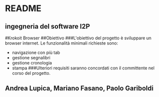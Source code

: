 # README

## ingegneria del software I2P

#Krokoit Browser
##Obiettivo
###L'obiettivo del progetto è sviluppare un browser internet. Le funzionalità minimali richieste sono:
* navigazione con più tab
* gestione segnalibri
* gestione cronologia
* stampa
###Ulteriori requisiti saranno concordati con il committente nel corso del progetto.

## Andrea Lupica, Mariano Fasano, Paolo Gariboldi